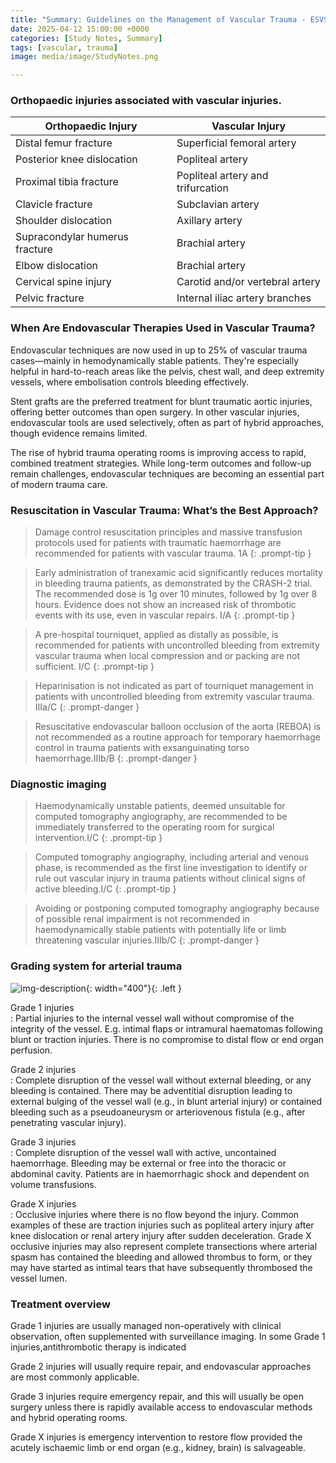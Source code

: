 ```yaml
---
title: "Summary: Guidelines on the Management of Vascular Trauma - ESVS 2025"
date: 2025-04-12 15:00:00 +0000
categories: [Study Notes, Summary]
tags: [vascular, trauma]
image: media/image/StudyNotes.png

---
```

### Orthopaedic injuries associated with vascular injuries.

| Orthopaedic Injury               | Vascular Injury                      |
|----------------------------------|--------------------------------------|
| Distal femur fracture            | Superficial femoral artery           |
| Posterior knee dislocation       | Popliteal artery                     |
| Proximal tibia fracture          | Popliteal artery and trifurcation    |
| Clavicle fracture                | Subclavian artery                    |
| Shoulder dislocation             | Axillary artery                      |
| Supracondylar humerus fracture   | Brachial artery                      |
| Elbow dislocation                | Brachial artery                      |
| Cervical spine injury            | Carotid and/or vertebral artery      |
| Pelvic fracture                  | Internal iliac artery branches       |

### When Are Endovascular Therapies Used in Vascular Trauma?

Endovascular techniques are now used in up to 25% of vascular trauma cases—mainly in hemodynamically stable patients. They're especially helpful in hard-to-reach areas like the pelvis, chest wall, and deep extremity vessels, where embolisation controls bleeding effectively.

Stent grafts are the preferred treatment for blunt traumatic aortic injuries, offering better outcomes than open surgery. In other vascular injuries, endovascular tools are used selectively, often as part of hybrid approaches, though evidence remains limited.

The rise of hybrid trauma operating rooms is improving access to rapid, combined treatment strategies. While long-term outcomes and follow-up remain challenges, endovascular techniques are becoming an essential part of modern trauma care.

### Resuscitation in Vascular Trauma: What’s the Best Approach?

> Damage control resuscitation principles and massive transfusion protocols used for patients with traumatic haemorrhage are recommended for patients with vascular trauma. 1A
{: .prompt-tip }

> Early administration of tranexamic acid significantly reduces mortality in bleeding trauma patients, as demonstrated by the CRASH-2 trial. The recommended dose is 1g over 10 minutes, followed by 1g over 8 hours. Evidence does not show an increased risk of thrombotic events with its use, even in vascular repairs. I/A
{: .prompt-tip }

> A pre-hospital tourniquet, applied as distally as possible, is recommended for patients with uncontrolled bleeding from extremity vascular trauma when local compression and or packing are not sufficient. I/C
{: .prompt-tip }

> Heparinisation is not indicated as part of tourniquet management in patients with uncontrolled bleeding from extremity vascular trauma. IIIa/C
{: .prompt-danger }

> Resuscitative endovascular balloon occlusion of the aorta (REBOA) is not recommended as a routine approach for temporary haemorrhage control in trauma patients with exsanguinating torso haemorrhage.IIIb/B
{: .prompt-danger }

### Diagnostic imaging

> Haemodynamically unstable patients, deemed unsuitable for computed tomography angiography, are recommended to be immediately transferred to the operating room for surgical intervention.I/C
{: .prompt-tip }

> Computed tomography angiography, including arterial and venous phase, is recommended as the first line investigation to identify or rule out vascular injury in trauma patients without clinical signs of active bleeding.I/C
{: .prompt-tip }

> Avoiding or postponing computed tomography angiography because of possible renal impairment is not recommended in haemodynamically stable patients with potentially life or limb threatening vascular injuries.IIIb/C
{: .prompt-danger }

### Grading system for arterial trauma
![img-description](https://www.ejves.com/cms/10.1016/j.ejvs.2024.12.018/asset/b00eddb4-d1fc-42cb-bf4d-28e6974270ad/main.assets/gr1_lrg.jpg){: width="400"}{: .left }

Grade 1 injuries  
: Partial injuries to the internal vessel wall without compromise of the integrity of the vessel. E.g. intimal flaps or intramural haematomas following blunt or traction injuries. There is no compromise to distal flow or end organ perfusion. 

Grade 2 injuries  
: Complete disruption of the vessel wall without external bleeding, or any bleeding is contained. There may be adventitial disruption leading to external bulging of the vessel wall (e.g., in blunt arterial injury) or contained bleeding such as a pseudoaneurysm or arteriovenous fistula (e.g., after penetrating vascular injury).

Grade 3 injuries  
: Complete disruption of the vessel wall with active, uncontained haemorrhage. Bleeding may be external or free into the thoracic or abdominal cavity. Patients are in haemorrhagic shock and dependent on volume transfusions.

Grade X injuries  
: Occlusive injuries where there is no flow beyond the injury. Common examples of these are traction
injuries such as popliteal artery injury after knee dislocation or renal artery injury after sudden deceleration. Grade X occlusive injuries may also represent complete transections where arterial spasm has contained the bleeding and allowed thrombus to form, or they may have started as intimal tears that have subsequently thrombosed the vessel lumen.

### Treatment overview

Grade 1 injuries are usually managed non-operatively with clinical observation, often supplemented
with surveillance imaging. In some Grade 1 injuries,antithrombotic therapy is indicated  

Grade 2 injuries will usually require repair, and endovascular approaches are most commonly applicable.  

Grade 3 injuries require emergency repair, and this will usually be open surgery unless there is rapidly available access to endovascular methods and hybrid operating rooms.  

Grade X injuries is emergency intervention to restore flow provided the acutely ischaemic limb or end organ (e.g., kidney, brain) is salvageable.